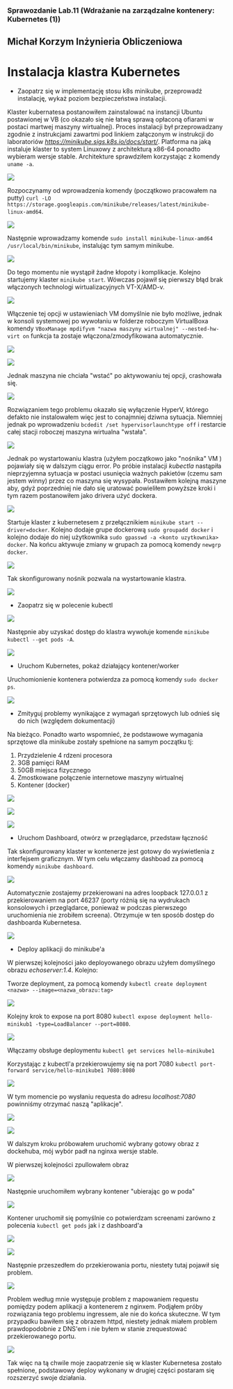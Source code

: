 ### Sprawozdanie Lab.11 (Wdrażanie na zarządzalne kontenery: Kubernetes (1))
## Michał Korzym Inżynieria Obliczeniowa

# Instalacja klastra Kubernetes

- Zaopatrz się w implementację stosu k8s minikube, przeprowadź instalację, wykaż poziom bezpieczeństwa instalacji.

Klaster kubernatesa postanowiłem zainstalować na instancji Ubuntu postawionej w VB (co okazało się nie łatwą sprawą opłaconą ofiarami w postaci martwej maszyny wirtualnej). Proces instalacji był przeprowadzany zgodnie z instrukcjami zawartmi pod linkiem załączonym w instrukcji do laboratoriów *https://minikube.sigs.k8s.io/docs/start/*. 
Platforma na jaką instaluje klaster to system Linuxowy z architekturą x86-64 ponadto wybieram wersje stable. Architekture sprawdziłem korzystając z komendy ```uname -a```.

![](./screenshots/architecture.png)

Rozpoczynamy od wprowadzenia komendy (początkowo pracowałem na putty) ```curl -LO https://storage.googleapis.com/minikube/releases/latest/minikube-linux-amd64```.

![](./screenshots/installKub1.png)

Następnie wprowadzamy komende ```sudo install minikube-linux-amd64 /usr/local/bin/minikube```, instalując tym samym minikube.

![](./screenshots/installKub2.png)

Do tego momentu nie wystąpił żadne kłopoty i komplikacje.
Kolejno startujemy klaster ```minikube start```. Wówczas pojawił się pierwszy błąd brak włączonych technologi wirtualizacyjnych VT-X/AMD-v. 

![](./screenshots/startKubError.png)

Włączenie tej opcji w ustawieniach VM domyślnie nie było możliwe, jednak w konsoli systemowej po wywołaniu w folderze roboczym VirtualBoxa komendy ```VBoxManage mpdifyvm "nazwa maszyny wirtualnej" --nested-hw-virt on``` funkcja ta zostaje włączona/zmodyfikowana automatycznie.

![](./screenshots/ProblemSolving.png)

![](./screenshots/VT_AMD.PNG.png)

Jednak maszyna nie chciała "wstać" po aktywowaniu tej opcji, crashowała się. 

![](./screenshots/errorVB.png)

Rozwiązaniem tego problemu okazało się wyłączenie HyperV, którego defakto nie instalowałem więc jest to conajmniej dziwna sytuacja. Niemniej jednak po wprowadzeniu ```bcdedit /set hypervisorlaunchtype off``` i restarcie całej stacji roboczej maszyna wirtualna "wstała".

![](./screenshots/hypervError.png)

Jednak po wystartowaniu klastra (użyłem początkowo jako "nośnika" VM ) pojawiały się w dalszym ciągu error. Po próbie instalacji *kubectla* nastąpiła nieprzyjemna sytuacja w postaci usunięcia ważnych pakietów (czemu sam jestem winny) przez co  maszyna się  wysypała. Postawiłem kolejną maszyne aby, gdyż poprzedniej nie dało się uratować powieliłem powyższe kroki i  tym razem postanowiłem jako drivera użyć dockera.

![](./screenshots/errorKub.png)

Startuje klaster z kubernetesem z przełącznikiem ```minikube start --driver=docker```. Kolejno dodaje grupe dockerową ```sudo groupadd docker``` i kolejno dodaje do niej użytkownika ```sudo gpasswd -a <konto uzytkownika> docker```. Na końcu aktywuje zmiany w grupach za pomocą komendy ```newgrp docker```.

![](./screenshots/config1.png)

Tak skonfigurowany nośnik pozwala na wystartowanie klastra.

![](./screenshots/success.png)

- Zaopatrz się w polecenie kubectl

![](./screenshots/kubectl.png)

Następnie aby uzyskać dostęp do klastra wywołuje komende ```minikube kubectl --get pods -A```.

![](./screenshots/KubernetesConf.png)

- Uruchom Kubernetes, pokaż działający kontener/worker

Uruchomionienie kontenera potwierdza za pomocą komendy ```sudo docker ps```.

![](./screenshots/ContainerWork.png)

- Zmityguj problemy wynikające z wymagań sprzętowych lub odnieś się do nich (względem dokumentacji)

Na bieżąco. Ponadto warto wspomnieć, że podstawowe wymagania sprzętowe dla minikube zostały spełnione na samym początku tj:

1. Przydzielenie 4 rdzeni procesora
2. 3GB pamięci RAM
3. 50GB miejsca fizycznego
4. Zmostkowane połączenie internetowe maszyny wirtualnej
5. Kontener (docker)

![](./screenshots/cpu1.png)

![](./screenshots/cpu2)

![](./screenshots/network.png)

- Uruchom Dashboard, otwórz w przeglądarce, przedstaw łączność

Tak skonfigurowany klaster w kontenerze jest gotowy do wyświetlenia z interfejsem graficznym. W tym celu włączamy dashboad za pomocą komendy ```minikube dashboard```.

![](./screenshots/dashboardCommand.png)

Automatycznie zostajemy przekierowani na adres loopback 127.0.0.1 z przekierowaniem na port 46237 (porty różnią się na wydrukach konsolowych i przeglądarce, ponieważ w podczas pierwszego uruchomienia nie zrobiłem screena). Otrzymuje w ten sposób dostęp do dashboarda Kubernetesa.

![](./screenshots/dashboard.png)

- Deploy aplikacji do minikube'a

W pierwszej kolejności jako deployowanego obrazu użyłem domyślnego obrazu *echoserver:1.4*. Kolejno: 

Tworze deployment, za pomocą komendy ```kubectl create deployment <nazwa> --image=<nazwa_obrazu:tag>```

![](./screenshots/create.png)

Kolejny krok to expose na port 8080 ```kubectl expose deployment hello-minikub1 -type=LoadBalancer --port=8080```.

![](./screenshots/expose.png)

Włączamy obsługe deploymentu ```kubectl get services hello-minikube1```

Korzystając z kubectl'a przekierowujemy się na port 7080 ```kubectl port-forward service/hello-minikube1 7080:8080```

![](./screenshots/forward.png)

W tym momencie po wysłaniu requesta do adresu *localhost:7080* powinniśmy otrzymać naszą "aplikacje".

![](./screenshots/basicDeploy.png)

![](./screenshots/DashboardResults.png)


W dalszym kroku próbowałem uruchomić wybrany gotowy obraz z dockehuba, mój wybór padł na nginxa wersje stable. 

W pierwszej kolejności zpullowałem obraz

![](./screenshots/pull.png)

Następnie uruchomiłem wybrany kontener "ubierając go w poda"

![](./screenshots/run)

Kontener uruchomił się pomyślnie co potwierdzam screenami zarówno z polecenia ```kubectl get pods``` jak i z dashboard'a

![](./screenshots/dashboardNginx.png)

![](./screenshots/kubectlRun.png)

Następnie przeszedłem do przekierowania portu, niestety tutaj pojawił się problem. 

![](./screenshots/errorForwardingNginx.png)

Problem według mnie występuje problem z mapowaniem requestu pomiędzy podem aplikacji a kontenerem z nginxem. Podjąłem próby rozwiązania tego problemu ingressem, ale nie do końca skuteczne. W tym przypadku bawiłem się z obrazem httpd, niestety jednak miałem problem prawdopodobnie z DNS'em i nie byłem w stanie zrequestować przekierowanego portu. 

![](./screenshots/statusWorkload.png)

Tak więc na tą chwile moje zaopatrzenie się w klaster Kubernetesa zostało spełnione, podstawowy deploy wykonany w drugiej części postaram się rozszerzyć swoje działania. 















